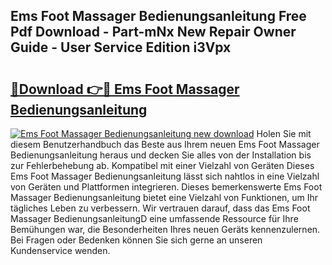 ## Ems Foot Massager Bedienungsanleitung Free Pdf Download - Part-mNx New Repair Owner Guide - User Service Edition i3Vpx

# <h2><a href="http://df13v4.blite.top/?on=Ems+Foot+Massager+Bedienungsanleitung">🔗Download 👉🔴 Ems Foot Massager Bedienungsanleitung</a></h2>

[![Ems Foot Massager Bedienungsanleitung new download](https://i.imgur.com/lujVjoI.png)](http://df13v4.blite.top/?on=Ems+Foot+Massager+Bedienungsanleitung)
Holen Sie mit diesem Benutzerhandbuch das Beste aus Ihrem neuen Ems Foot Massager Bedienungsanleitung heraus und decken Sie alles von der Installation bis zur Fehlerbehebung ab. Kompatibel mit einer Vielzahl von Geräten Dieses Ems Foot Massager Bedienungsanleitung lässt sich nahtlos in eine Vielzahl von Geräten und Plattformen integrieren. Dieses bemerkenswerte Ems Foot Massager Bedienungsanleitung bietet eine Vielzahl von Funktionen, um Ihr tägliches Leben zu verbessern. Wir vertrauen darauf, dass das Ems Foot Massager BedienungsanleitungD eine umfassende Ressource für Ihre Bemühungen war, die Besonderheiten Ihres neuen Geräts kennenzulernen. Bei Fragen oder Bedenken können Sie sich gerne an unseren Kundenservice wenden.
